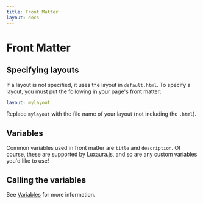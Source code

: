 ```yaml
---
title: Front Matter
layout: docs
---
```


# Front Matter

## Specifying layouts

If a layout is not specified, it uses the layout in `default.html`. To specify a layout, you must put the following in your page's front matter:
````yaml
layout: mylayout
````
Replace `mylayout` with the file name of your layout (not including the `.html`).

## Variables

Common variables used in front matter are `title` and `description`. Of course, these are supported by Luxaura.js, and so are any custom variables you'd like to use!

## Calling the variables

See [Variables](/docs/variables) for more information.
